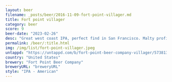 ```yaml
---
layout: beer
filename: _posts/beer/2016-11-09-fort-point-villager.md
title: Fort point villager
category: beer
score: 9
beer-date: "2023-02-26"
desc: "Great west coast IPA, perfect find in San Francisco. Malty profile with deep rich hops. Just makes me happy to have a beer like this. It’s a lot of bitterness so good thing I’m not eating. Each sip gets better"
permalink: /beer/:title.html
img: /img/list/fort-point-villager.jpeg
untappd: "https://untappd.com/b/fort-point-beer-company-villager/573813"
country: "United States"
brewery: "Fort Point Beer Company"
breweryURL: "breweryURL"
style: "IPA - American"
---
```

